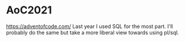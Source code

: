# AoC2021
https://adventofcode.com/
Last year I used SQL for the most part. I'll probably do the same but take a more liberal view towards using pl/sql.
